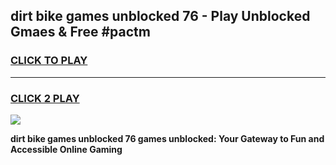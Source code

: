 
## dirt bike games unblocked 76 - Play Unblocked Gmaes & Free #pactm
<h3>
<a href="https://premium.freeplayer.one?title=dirt_bike_games_unblocked_76&ref=01M">CLICK TO PLAY</a></h3>
<hr>

<h3>
<a href="https://premium.freeplayer.one?title=dirt_bike_games_unblocked_76&ref=01M">CLICK 2 PLAY</a>
  
</h3>

<a href="https://premium.freeplayer.one?title=dirt_bike_games_unblocked_76&ref=01M"><img src="https://clearcache.store/games.png"></a>


**dirt bike games unblocked 76 games unblocked: Your Gateway to Fun and Accessible Online Gaming**
